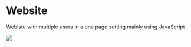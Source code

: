 # Website
Webiste with multiple users in a one page setting mainly using JavaScript

![](https://github.com/SylvainBoutros/Website/blob/main/github_demos.gif)
